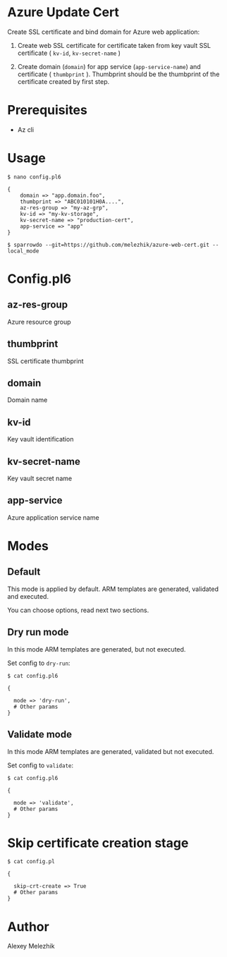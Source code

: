 # Azure Update Cert

Create SSL certificate  and bind domain for Azure web application:

1. Create web SSL certificate for certificate taken from key vault SSL certificate ( `kv-id`, `kv-secret-name` )

2. Create domain (`domain`) for app service (`app-service-name`) and certificate ( `thumbprint` ). Thumbprint should be the thumbprint 
of the certificate created by first step.

# Prerequisites

* Az cli

# Usage

    $ nano config.pl6
    
    {
        domain => "app.domain.foo",
        thumbprint => "ABC010101H0A....",
        az-res-group => "my-az-grp",
        kv-id => "my-kv-storage",
        kv-secret-name => "production-cert",
        app-service => "app"
    }
    
    $ sparrowdo --git=https://github.com/melezhik/azure-web-cert.git --local_mode

# Config.pl6

## az-res-group

Azure resource group

## thumbprint

SSL certificate thumbprint

## domain

Domain name

## kv-id

Key vault identification

## kv-secret-name

Key vault secret name

## app-service

Azure application service name


# Modes
##  Default

This mode is applied by default. ARM templates are generated, validated and executed.

You can choose options, read next two sections.

## Dry run mode

In this mode ARM templates are generated, but not executed.

Set config<mode> to `dry-run`:

    $ cat config.pl6  

    {

      mode => 'dry-run',
      # Other params
    }

## Validate mode

In this mode ARM templates are generated, validated but not executed.

Set config<mode> to `validate`:

    $ cat config.pl6  

    {

      mode => 'validate',
      # Other params
    }

# Skip certificate creation stage


    $ cat config.pl  

    {

      skip-crt-create => True
      # Other params
    }

# Author

Alexey Melezhik

